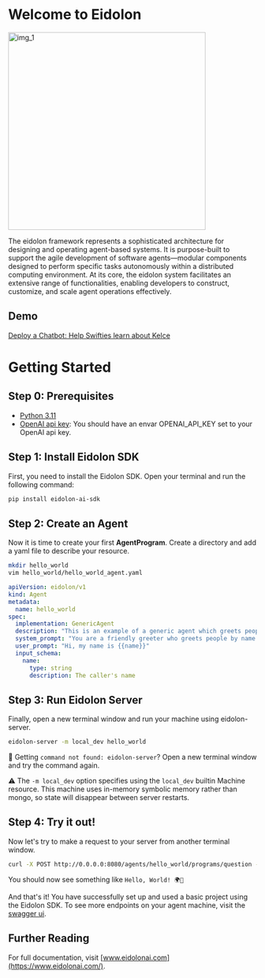 # Welcome to Eidolon

<img alt="img_1" height="400" width="400" src="./docs/src/assets/main_images/img_1.png"/>

The eidolon framework represents a sophisticated architecture for designing and operating agent-based systems. It is purpose-built to support the agile development of software agents—modular components designed to perform specific tasks autonomously within a distributed computing environment. At its core, the eidolon system facilitates an extensive range of functionalities, enabling developers to construct, customize, and scale agent operations effectively.


## Demo
[Deploy a Chatbot: Help Swifties learn about Kelce](https://www.youtube.com/watch?v=jU_HYhWm6qE)


# Getting Started

## Step 0: Prerequisites

* [Python 3.11](https://formulae.brew.sh/formula/python@3.11)
* [OpenAI api key](https://platform.openai.com/account/api-keys): You should have an envar OPENAI_API_KEY set to your OpenAI api key.

## Step 1: Install Eidolon SDK

First, you need to install the Eidolon SDK. Open your terminal and run the following command:

```bash
pip install eidolon-ai-sdk
```

## Step 2: Create an Agent

Now it is time to create your first **AgentProgram**. Create a directory and add a yaml file to describe your resource.

```bash
mkdir hello_world
vim hello_world/hello_world_agent.yaml
```

```yaml
apiVersion: eidolon/v1
kind: Agent
metadata:
  name: hello_world
spec:
  implementation: GenericAgent
  description: "This is an example of a generic agent which greets people by name."
  system_prompt: "You are a friendly greeter who greets people by name while using emojis"
  user_prompt: "Hi, my name is {{name}}"
  input_schema:
    name:
      type: string
      description: The caller's name
```

## Step 3: Run Eidolon Server

Finally, open a new terminal window and run your machine using eidolon-server.

```bash
eidolon-server -m local_dev hello_world
```
🚨 Getting `command not found: eidolon-server`? Open a new terminal window and try the command again.

⚠️ The `-m local_dev` option specifies using the `local_dev` builtin Machine resource. This machine uses in-memory symbolic memory rather than mongo, so state will disappear between server restarts.

## Step 4: Try it out!

Now let's try to make a request to your server from another terminal window.

```bash
curl -X POST http://0.0.0.0:8080/agents/hello_world/programs/question -H 'Content-Type: application/json' -d '{"name": "World"}'; echo
```

You should now see something like `Hello, World! 🌍👋`


And that's it! You have successfully set up and used a basic project using the Eidolon SDK. To see more endpoints on your agent machine, visit the [swagger ui](http://0.0.0.0:8080/docs).

## Further Reading

For full documentation, visit [www.eidolonai.com](https://www.eidolonai.com/).
